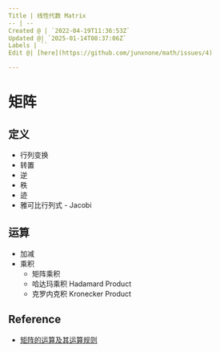 ```yaml
---
Title | 线性代数 Matrix
-- | --
Created @ | `2022-04-19T11:36:53Z`
Updated @| `2025-01-14T08:37:06Z`
Labels | ``
Edit @| [here](https://github.com/junxnone/math/issues/4)

---
```

# 矩阵

## 定义
- 行列变换
- 转置
- 逆
- 秩
- 迹
- 雅可比行列式 - Jacobi

## 运算
- 加减
- 乘积
  - 矩阵乘积
  - 哈达玛乘积 Hadamard Product
  - 克罗内克积 Kronecker Product



## Reference
- [矩阵的运算及其运算规则](http://www2.edu-edu.com.cn/lesson_crs78/self/j_0022/soft/ch0605.html)

